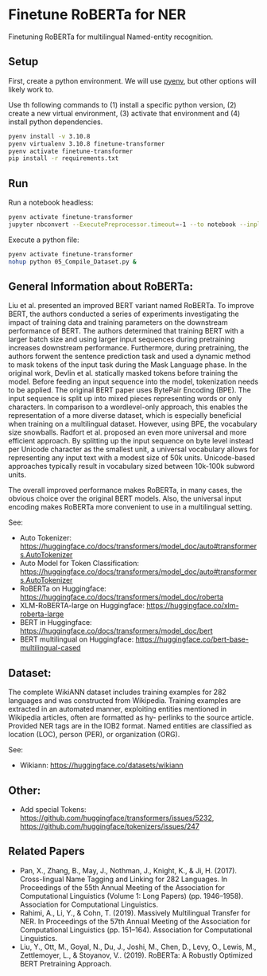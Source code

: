 # Finetune RoBERTa for NER

Finetuning RoBERTa for multilingual Named-entity recognition.

## Setup

First, create a python environment. We will use [pyenv](https://github.com/pyenv/pyenv), but other options will likely work to.

Use th following commands to (1) install a specific python version, (2) create a new virtual environment, (3) activate that environment and (4) install python dependencies.

```bash
pyenv install -v 3.10.8
pyenv virtualenv 3.10.8 finetune-transformer
pyenv activate finetune-transformer
pip install -r requirements.txt
```

## Run

Run a notebook headless:
```bash
pyenv activate finetune-transformer
jupyter nbconvert --ExecutePreprocessor.timeout=-1 --to notebook --inplace --execute original.ipynb
```

Execute a python file:
```bash
pyenv activate finetune-transformer
nohup python 05_Compile_Dataset.py &
```

## General Information about RoBERTa:

Liu et al. presented an improved BERT variant named RoBERTa. To improve BERT, the authors conducted a series of experiments investigating the impact of training data and training parameters on the downstream performance of BERT. The authors determined that training BERT with a larger batch size and using larger input sequences during pretraining increases downstream performance. Furthermore, during pretraining, the authors forwent the sentence prediction task and used a dynamic method to mask tokens of the input task during the Mask Language phase. In the original work, Devlin et al. statically masked tokens before training the model.
Before feeding an input sequence into the model, tokenization needs to be applied. The original BERT paper uses BytePair Encoding (BPE). The input sequence is split up into mixed pieces representing words or only characters. In comparison to a wordlevel-only approach, this enables the representation of a more diverse dataset, which is especially beneficial when training on a multilingual dataset. However, using BPE, the vocabulary size snowballs. Radfort et al. proposed an even more universal and more efficient approach. By splitting up the input sequence on byte level instead per Unicode character as the smallest unit, a universal vocabulary allows for representing any input text with a modest size of 50k units. Unicode-based approaches typically result in vocabulary sized between 10k-100k subword units.

The overall improved performance makes RoBERTa, in many cases, the obvious choice over the original BERT models. Also, the universal input encoding makes RoBERTa more convenient to use in a multilingual setting.

See:

- Auto Tokenizer: https://huggingface.co/docs/transformers/model_doc/auto#transformers.AutoTokenizer
- Auto Model for Token Classification: https://huggingface.co/docs/transformers/model_doc/auto#transformers.AutoTokenizer
- RoBERTa on Huggingface: https://huggingface.co/docs/transformers/model_doc/roberta
- XLM-RoBERTA-large on Huggingface: https://huggingface.co/xlm-roberta-large
- BERT in Huggingface: https://huggingface.co/docs/transformers/model_doc/bert
- BERT multilingual on Huggingface: https://huggingface.co/bert-base-multilingual-cased

## Dataset:

The complete WikiANN dataset includes training examples for 282 languages and was constructed from Wikipedia. Training examples are extracted in an automated manner, exploiting entities mentioned in Wikipedia articles, often are formatted as hy- perlinks to the source article. Provided NER tags are in the IOB2 format. Named entities are classified as location (LOC), person (PER), or organization (ORG). 

See:

- Wikiann: https://huggingface.co/datasets/wikiann

## Other:

- Add special Tokens: https://github.com/huggingface/transformers/issues/5232, https://github.com/huggingface/tokenizers/issues/247

## Related Papers

* Pan, X., Zhang, B., May, J., Nothman, J., Knight, K., & Ji, H. (2017). Cross-lingual Name Tagging and Linking for 282 Languages. In Proceedings of the 55th Annual Meeting of the Association for Computational Linguistics (Volume 1: Long Papers) (pp. 1946–1958). Association for Computational Linguistics.
* Rahimi, A., Li, Y., & Cohn, T. (2019). Massively Multilingual Transfer for NER. In Proceedings of the 57th Annual Meeting of the Association for Computational Linguistics (pp. 151–164). Association for Computational Linguistics.
* Liu, Y., Ott, M., Goyal, N., Du, J., Joshi, M., Chen, D., Levy, O., Lewis, M., Zettlemoyer, L., & Stoyanov, V.. (2019). RoBERTa: A Robustly Optimized BERT Pretraining Approach. 




